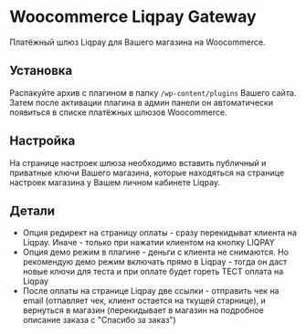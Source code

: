 # Woocommerce Liqpay Gateway

Платёжный шлюз Liqpay для Вашего магазина на Woocommerce.

## Установка

Распакуйте архив с плагином в папку ```/wp-content/plugins``` Вашего сайта. Затем после активации плагина в админ панели он автоматически появиться в списке платёжных шлюзов Woocommerce.

## Настройка

На странице настроек шлюза необходимо вставить публичный и приватные ключи Вашего магазина, которые находяться на странице настроек магазина у Вашем личном кабинете Liqpay.

## Детали
* Опция редирект на страницу оплаты - сразу перекидыват клиента на Liqpay. Иначе - только при нажатии клиентом на кнопку LIQPAY
* Опция демо режим в плагине - деньги с клиента не снимаются. Но рекомендую демо режим включать прямо в Liqpay - тогда он даст новые ключи для теста и при оплате будет гореть ТЕСТ оплата на Liqpay
* После оплаты на странице Liqpay две ссылки - отправить чек на email (отпавляет чек, клиент остается на ткущей старнице), и вернуться в магазин (перекидывает в магазин на подробное описание заказа с "Спасибо за заказ")




